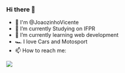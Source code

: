 ### Hi there 👋
- 👀 I'm @JoaozinhoVicente
- 🔭 I’m currently Studying on IFPR
- 🌱 I’m currently learning web development
- 🏎️ I love Cars and Motosport
- 📫 How to reach me:

<a href="https://www.instagram.com/pvd.joaozinhovicent/" target="_blank"><img src="https://img.shields.io/badge/-Instagram-%23E4405F?style=for-the-badge&logo=instagram&logoColor=white" target="_blank"></a>
